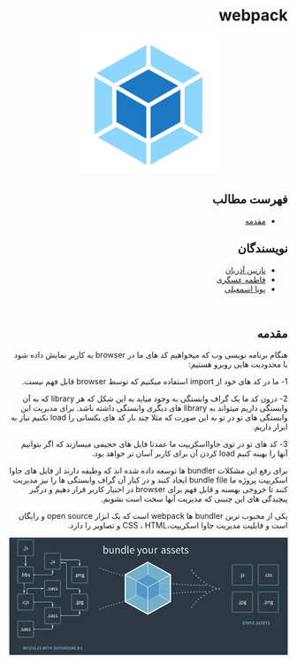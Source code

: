 <div dir="rtl">

# webpack

<p align=center><img src="./images/icon.svg" width="50%" height="50%"></p>

## فهرست مطالب
- [مقدمه](#مقدمه)

## نویسندگان
- [نازنین آذریان](https://github.com/Nazhixx)
- [فاطمه عسگری](https://github.com/fatemeh-asgari)
- [پویا اسمعیلی](https://github.com/PouyaEsmaili)


<br/>

## مقدمه 
هنگام برنامه نویسی وب که میخواهیم کد های ما در 
browser 
به کاربر نمایش داده شود با محدودیت هایی روبرو هستیم:

1- ما در کد های خود از import استفاده میکنیم که توسط browser قابل فهم نیست.

2- درون کد ما یک گراف وابستگی به وجود میاید به این شکل که هر 
library که به آن وابستگی داریم میتواند به library های دیگری وابستگی داشته باشد. برای مدیریت این وابستگی های تو در تو به این صورت که مثلا چند بار کد های یکسانی را load نکنیم نیاز به ابزار داریم.

3- کد های تو در توی جاوااسکریپت ما عمدتا فایل های حجیمی میسازند که اگر بتوانیم آنها را بهینه کنیم load کردن آن برای کاربر آسان تر خواهد بود.

برای رفع این مشکلات bundler ها توسعه داده شده اند که وظیفه دارند از فایل های جاوا اسکریپت پروژه ما bundle file ایجاد کنند و در کنار آن گراف وابستگی ها را نیز مدیریت کنند تا خروجی بهسنه و قابل فهم برای browser در اختیار کاربر قرار دهیم و درگیر پیچیدگی های این چنینی که مدیریت آنها سخت است نشویم.

یکی از محبوب ترین bundler ها webpack است که یک ابزار open source   و رایگان است و قابلیت مدیریت جاوا اسکریپت،CSS ، HTML و تصاویر را دارد.

<p align=center><img src="./images/webpack-prosite.jpg" ></p>

</div>